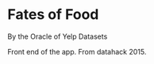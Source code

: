 Fates of Food
=====================
By the Oracle of Yelp Datasets

Front end of the app. From datahack 2015.

